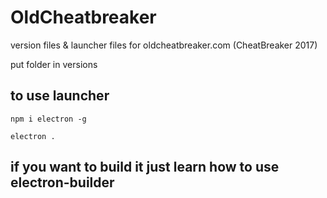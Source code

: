 # OldCheatbreaker
version files & launcher files for oldcheatbreaker.com (CheatBreaker 2017)

put folder in versions

## to use launcher

``npm i electron -g``

``electron .``

## if you want to build it just learn how to use electron-builder
